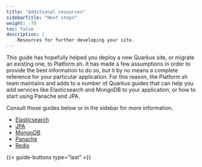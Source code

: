 ```yaml
---
title: "Additional resources"
sidebarTitle: "Next steps"
weight: -70
toc: false
description: |
    Resources for further developing your site.
---
```


This guide has hopefully helped you deploy a new Quarkus site, or migrate an existing one, to Platform.sh. It has made a few assumptions in order to provide the best information to do so, but it by no means a complete reference for your particular application. For this reason, the Platform.sh team maintains and adds to a number of Quarkus guides that can help you add services like Elasticsearch and MongoDB to your application, or how to start using Panache and JPA. 

Consult those guides below or in the sidebar for more information.

- [Elasticsearch](/guides/quarkus/elasticsearch.md)
- [JPA](/guides/quarkus/jpa.md)
- [MongoDB](/guides/quarkus/mongodb.md)
- [Panache](/guides/quarkus/panache.md)
- [Redis](/guides/quarkus/redis.md)

{{< guide-buttons type="last" >}}
